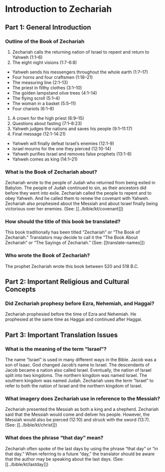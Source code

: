 # Introduction to Zechariah
## Part 1: General Introduction

### Outline of the Book of Zechariah

1. Zechariah calls the returning nation of Israel to repent and return to Yahweh (1:1–6)
1. The eight night visions (1:7-6:8)
- Yahweh sends his messengers throughout the whole earth (1:7–17)
- Four horns and four craftsmen (1:18–21)
- The measuring line (2:1–13)
- The priest in filthy clothes (3:1–10)
- The golden lampstand olive trees (4:1–14)
- The flying scroll (5:1–4)
- The woman in a basket (5:5–11)
- Four chariots (6:1–8)
1. A crown for the high priest (6:9–15)
1. Questions about fasting (7:1–8:23)
1. Yahweh judges the nations and saves his people (9:1–11:17)
1. Final message (12:1-14:21)
- Yahweh will finally defeat Israel’s enemies (12:1-9)
- Israel mourns for the one they pierced (12:10-14)
- Yahweh purifies Israel and removes false prophets (13:1-6)
- Yahweh comes as king (14:1–21)

### What is the Book of Zechariah about?

Zechariah wrote to the people of Judah who returned from being exiled in Babylon. The people of Judah continued to sin, as their ancestors did before they went into exile. Zechariah called the people to repent and to obey Yahweh. And he called them to renew the covenant with Yahweh. Zechariah also prophesied about the Messiah and about Israel finally being victorious over her enemies. (See: [[../bible/kt/covenant]])

### How should the title of this book be translated?

This book traditionally has been titled “Zechariah” or “The Book of Zechariah.” Translators may decide to call it the “The Book About Zechariah” or “The Sayings of Zechariah.” (See: [[translate-names]])

### Who wrote the Book of Zechariah?

The prophet Zechariah wrote this book between 520 and 518 B.C.

## Part 2: Important Religious and Cultural Concepts

### Did Zechariah prophesy before Ezra, Nehemiah, and Haggai?

Zechariah prophesied before the time of Ezra and Nehemiah. He prophesied at the same time as Haggai and continued after Haggai.

## Part 3: Important Translation Issues

### What is the meaning of the term “Israel”?

The name “Israel” is used in many different ways in the Bible. Jacob was a son of Isaac. God changed Jacob’s name to Israel. The descendants of Jacob became a nation also called Israel. Eventually, the nation of Israel split into two kingdoms. The northern kingdom was named Israel. The southern kingdom was named Judah. Zechariah uses the term “Israel” to refer to both the nation of Israel and the northern kingdom of Israel.

### What imagery does Zechariah use in reference to the Messiah?

Zechariah presented the Messiah as both a king and a shepherd. Zechariah said that the Messiah would come and deliver his people. However, the Messiah would also be pierced (12:10) and struck with the sword (13:7). (See: [[../bible/kt/christ]])

### What does the phrase “that day” mean?

Zechariah often spoke of the last days by using the phrase “that day” or “in that day.” When referring to a future “day,” the translator should be aware that the author may be speaking about the last days. (See: [[../bible/kt/lastday]])